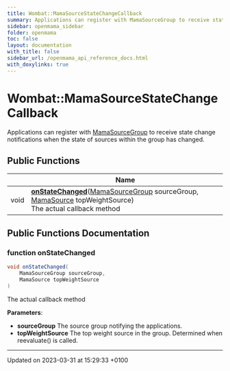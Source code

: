 ```yaml
---
title: Wombat::MamaSourceStateChangeCallback
summary: Applications can register with MamaSourceGroup to receive state change notifications when the state of sources within the group has changed. 
sidebar: openmama_sidebar
folder: openmama
toc: false
layout: documentation
with_title: false
sidebar_url: /openmama_api_reference_docs.html
with_doxylinks: true
---
```


# Wombat::MamaSourceStateChangeCallback



Applications can register with [MamaSourceGroup](classWombat_1_1MamaSourceGroup.html) to receive state change notifications when the state of sources within the group has changed. 

## Public Functions

|                | Name           |
| -------------- | -------------- |
| void | **[onStateChanged](interfaceWombat_1_1MamaSourceStateChangeCallback.html#function-onstatechanged)**([MamaSourceGroup](classWombat_1_1MamaSourceGroup.html) sourceGroup, [MamaSource](classWombat_1_1MamaSource.html) topWeightSource)<br>The actual callback method  |

## Public Functions Documentation

### function onStateChanged

```csharp
void onStateChanged(
    MamaSourceGroup sourceGroup,
    MamaSource topWeightSource
)
```

The actual callback method 

**Parameters**: 

  * **sourceGroup** The source group notifying the applications.
  * **topWeightSource** The top weight source in the group. Determined when reevaluate() is called.


-------------------------------

Updated on 2023-03-31 at 15:29:33 +0100